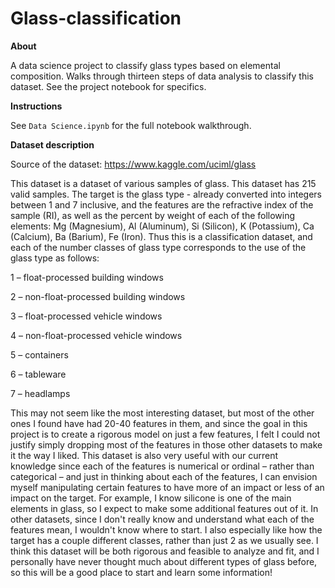 # Glass-classification

**About**

A data science project to classify glass types based on elemental composition. Walks through thirteen steps of data analysis to classify this dataset. See the project notebook for specifics.

**Instructions**

See `Data Science.ipynb` for the full notebook walkthrough.


**Dataset description**

Source of the dataset: https://www.kaggle.com/uciml/glass

This dataset is a dataset of various samples of glass. This dataset has 215 valid samples. The target is the glass type - already converted into integers between 1 and 7 inclusive, and the features are the refractive index of the sample (RI), as well as the percent by weight of each of the following elements: Mg (Magnesium), Al (Aluminum), Si (Silicon), K (Potassium), Ca (Calcium), Ba (Barium), Fe (Iron). Thus this is a classification dataset, and each of the number classes of glass type corresponds to the use of the glass type as follows:

1 – float-processed building windows

2 – non-float-processed building windows

3 – float-processed vehicle windows

4 – non-float-processed vehicle windows

5 – containers

6 – tableware

7 – headlamps

This may not seem like the most interesting dataset, but most of the other ones I found have had 20-40 features in them, and since the goal in this project is to create a rigorous model on just a few features, I felt I could not justify simply dropping most of the features in those other datasets to make it the way I liked. This dataset is also very useful with our current knowledge since each of the features is numerical or ordinal – rather than categorical – and just in thinking about each of the features, I can envision myself manipulating certain features to have more of an impact or less of an impact on the target. For example, I know silicone is one of the main elements in glass, so I expect to make some additional features out of it. In other datasets, since I don't really know and understand what each of the features mean, I wouldn't know where to start. I also especially like how the target has a couple different classes, rather than just 2 as we usually see. I think this dataset will be both rigorous and feasible to analyze and fit, and I personally have never thought much about different types of glass before, so this will be a good place to start and learn some information!
